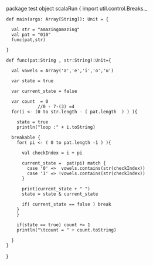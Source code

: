   package test
  object scalaRun {
  import util.control.Breaks._

    def main(args: Array[String]): Unit = {

      val str = "amazingamazing"
      val pat = "010"
      func(pat,str)

    }

    def func(pat:String , str:String):Unit={

      val vowels = Array('a','e','i','o','u')

      var state = true

      var current_state = false

      var count  = 0
                //0 - 7-(3) =4
      for(i <- (0 to str.length - ( pat.length  ) ) ){

        state = true
        println("loop :" + i.toString)

      breakable {
        for( pi <- ( 0 to pat.length -1 ) ){

          val checkIndex = i + pi 

          current_state =  pat(pi) match {
            case '0' =>  vowels.contains(str(checkIndex))
            case '1' => !vowels.contains(str(checkIndex))
          }

          print(current_state + " ")
          state = state & current_state

          if( current_state == false ) break
        }
        }

        if(state == true) count += 1  
        println("\tcount = " + count.toString)

      }
    }
  }
